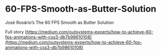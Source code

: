 # 60-FPS-Smooth-as-Butter-Solution
José Rosário’s The 60 FPS Smooth as Butter Solution

Full story [https://medium.com/outsystems-experts/how-to-achieve-60-fps-animations-with-css3-db7b98610108](https://medium.com/outsystems-experts/how-to-achieve-60-fps-animations-with-css3-db7b98610108)
